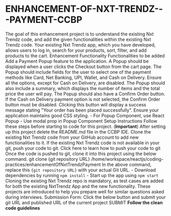 # ENHANCEMENT-OF-NXT-TRENDZ---PAYMENT-CCBP
 The goal of this enhancement project is to understand the existing Nxt Trendz code, and add the given functionalities within the existing Nxt Trendz code.  Your existing Nxt Trendz app, which you have developed, allows users to log in, search for your products, sort, filter, and add products to the cart.  Enhancement Functionality Functionalities to be added Add a Payment Popup feature to the application. A Popup should be displayed when a user clicks the Checkout button from the cart page. The Popup should include fields for the user to select one of the payment methods like Card, Net Banking, UPI, Wallet, and Cash on Delivery. Ensure all the options, except for Cash on Delivery, are disabled. The Popup should also include a summary, which displays the number of items and the total price the user will pay. The Popup should also have a Confirm Order button. If the Cash on Delivery payment option is not selected, the Confirm Order button must be disabled. Clicking this button will display a success message stating "Your order has been placed successfully". Ensure your application maintains good CSS styling. - For Popup Component, use React Popup - Use modal prop in Popup Component Setup Instructions Follow these steps before starting to code for this project. (**Important**) After setting up this project delete the README.md file in the CCBP IDE. Clone the existing Nxt Trendz code from your GitHub account to add new functionalities to it. If the existing Nxt Trendz code is not available in your git, push your code to git. Click here to learn how to push your code to git Once the code is pushed to git, clone it into this project using the below command. git clone {git repository URL} /home/workspace/reactjs/coding-practices/enhancementOfNxtTrendzPayment In the above command, replace this `{git repository URL}` with your actual Git URL. - Download dependencies by running `npm install` - Start up the app using `npm start` Cloning the existing Nxt Trendz repo is mandatory, as test cases are added for both the existing NxtTrendz App and the new functionality. These projects are introduced to help you prepare well for similar questions asked during interviews. Submission Form: Click the below button and submit your git URL and published URL of the current project SUBMIT **Follow the clean code guidelines**
